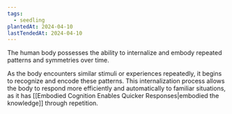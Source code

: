 ```yaml
---
tags:
  - seedling
plantedAt: 2024-04-10
lastTendedAt: 2024-04-10
---
```

The human body possesses the ability to internalize and embody repeated patterns and symmetries over time.

As the body encounters similar stimuli or experiences repeatedly, it begins to recognize and encode these patterns. This internalization process allows the body to respond more efficiently and automatically to familiar situations, as it has [[Embodied Cognition Enables Quicker Responses|embodied the knowledge]] through repetition.
